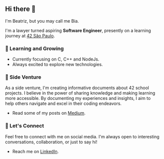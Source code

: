 <!--
**bbazaglia/bbazaglia** is a ✨ _special_ ✨ repository because its `README.md` (this file) appears on your GitHub profile.

Here are some ideas to get you started:

- 🔭 I’m currently working on ...
- 🌱 I’m currently learning ...
- 👯 I’m looking to collaborate on ...
- 🤔 I’m looking for help with ...
- 💬 Ask me about ...
- 📫 How to reach me: ...
- 😄 Pronouns: ...
- ⚡ Fun fact: ...
-->

## Hi there 👋
I'm Beatriz, but you may call me Bia.

I'm a lawyer turned aspiring <strong>Software Engineer</strong>, presently on a learning journey at [42 São Paulo](https://www.42network.org/). 

### 🌱 Learning and Growing

- Currently focusing on C, C++ and NodeJs.
- Always excited to explore new technologies.

### 🎯 Side Venture

As a side venture, I'm creating informative documents about 42 school projects.
I believe in the power of sharing knowledge and making learning more accessible. By documenting my experiences and insights, I aim to help others navigate and excel in their coding endeavors.

- Read some of my posts on [Medium](https://medium.com/@beatrizbazaglia).

### 🤝 Let's Connect

Feel free to connect with me on social media. I'm always open to interesting conversations, collaboration, or just to say hi!

- Reach me on [LinkedIn](https://www.linkedin.com/in/beatriz-bazaglia-4a1110254/).
